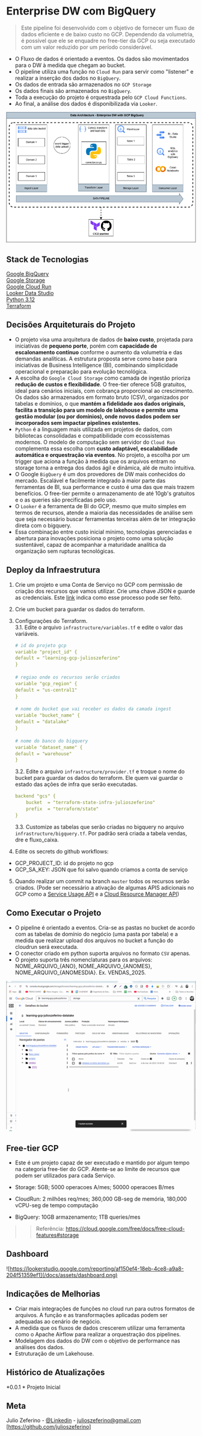 # Enterprise DW com BigQuery

> Este pipeline foi desenvolvido com o objetivo de fornecer um fluxo de dados eficiente e de baixo custo no GCP. Dependendo da volumetria, é possível que ele se enquadre no free-tier da GCP ou seja executado com um valor reduzido por um período considerável.

- O Fluxo de dados é orientado a eventos. Os dados são movimentados para o DW à medida que chegam ao bucket.
- O pipeline utiliza uma função no `Cloud Run` para servir como "listener" e realizar a inserção dos dados no `BigQuery`.
- Os dados de entrada são armazenados no `GCP Storage`
- Os dados finais são armazenados no `BigQuery`.
- Toda a execução do projeto é orquestrada pelo `GCP Cloud Functions`.
- Ao final, a análise dos dados é disponibilizada via `Looker`.
  

![](/docs/assets/arquitetura_dados.png)

## Stack de Tecnologias
[Google BigQuery](https://cloud.google.com/bigquery)  
[Google Storage](https://cloud.google.com/storage)  
[Google Cloud Run](https://cloud.google.com/run)  
[Looker Data Studio](https://cloud.google.com/solutions/data-analytics-and-ai)  
[Python 3.12](https://www.python.org/)  
[Terraform](https://www.terraform.io/)  


## Decisões Arquiteturais do Projeto
- O projeto visa uma arquitetura de dados de **baixo custo**, projetada para iniciativas de **pequeno porte**, porém com **capacidade de escalonamento contínuo** conforme o aumento da volumetria e das demandas analíticas. A estrutura proposta serve como base para iniciativas de Business Intelligence (BI), combinando simplicidade operacional e preparação para evolução tecnológica.
- A escolha do `Google Cloud Storage` como camada de ingestão prioriza **redução de custos e flexibilidade**. O free-tier oferece 5GB gratuitos, ideal para cenários iniciais, com cobrança proporcional ao crescimento. Os dados são armazenados em formato bruto (CSV), organizados por tabelas e domínios, o que **mantém a fidelidade aos dados originais, facilita a transição para um modelo de lakehouse e permite uma gestão modular (ou por domínios), onde novos dados podem ser incorporados sem impactar pipelines existentes.**
- `Python` é a linguagem mais utilizada em projetos de dados, com bibliotecas consolidadas e compatibilidade com ecossistemas modernos. O modelo de computação sem servidor do `Cloud Run` complementa essa escolha com **custo adaptável, escalabilidade automática e orquestração via eventos**. No projeto, a escolha por um trigger que aciona a função à medida que os arquivos entram no storage torna a entrega dos dados ágil e dinâmica, alé de muito intuitiva.
- O Google `BigQuery` é um dos provedores de DW mais conhecidos do mercado. Escalável e facilmente integrado à maior parte das ferramentas de BI, sua performance e custo é uma das que mais trazem benefícios. O free-tier permite o armazenamento de até 10gb's gratuitos e o as queries são precificadas pelo uso.
- O `Looker` é a ferramenta de BI do GCP, mesmo que muito simples em termos de recursos, atende a maioria das necessidades de análise sem que seja necessário buscar ferramentas terceiras além de ter integração direta com o bigquery.
- Essa combinação entre custo inicial mínimo, tecnologias gerenciadas e abertura para inovações posiciona o projeto como uma solução sustentável, capaz de acompanhar a maturidade analítica da organização sem rupturas tecnológicas.


## Deploy da Infraestrutura
1. Crie um projeto e uma Conta de Serviço no GCP com permissão de criação dos recursos que vamos utilizar. Crie uma chave JSON e guarde as credenciais. Este [link](https://developer.hashicorp.com/terraform/tutorials/gcp-get-started/google-cloud-platform-build) indica como esse processo pode ser feito.  

2. Crie um bucket para guardar os dados do terraform.   

3. Configurações do Terraform.  
    3.1. Edite o arquivo `infrastructure/variables.tf` e edite o valor das variáveis.  
    ```yaml
    # id do projeto gcp
    variable "project_id" {
    default = "learning-gcp-julioszeferino"
    }

    # regiao onde os recursos serão criados
    variable "gcp_region" {
    default = "us-central1"
    }

    # nome do bucket que vai receber os dados da camada ingest
    variable "bucket_name" {
    default = "datalake"
    }

    # nome do banco do bigquery
    variable "dataset_name" {
    default = "warehouse"
    }
    ```
    3.2. Edite o arquivo  `infrastructure/provider.tf` e troque o nome do bucket para guardar os dados do terraform. Ele quem vai guardar o estado das ações de infra que serão executadas.
    ```yaml
    backend "gcs" {
        bucket  = "terraform-state-infra-julioszeferino"
        prefix  = "terraform/state"
    }
    ```
    3.3. Customize as tabelas que serão criadas no bigquery no arquivo `infrastructure/bigquery.tf`. Por padrão será criada a tabela vendas, dre e fluxo_caixa.

4. Edite os secrets do github workflows:
- GCP_PROJECT_ID: id do projeto no gcp
- GCP_SA_KEY: JSON que foi salvo quando criamos a conta de serviço

5. Quando realizar um commit na branch `master` todos os recursos serão criados. (Pode ser necessário a ativação de algumas APIS adicionais no GCP como a [Service Usage API](https://console.cloud.google.com/apis/library/serviceusage.googleapis.com?project=learning-gcp-julioszeferino&inv=1&invt=AbrK1Q) e a [Cloud Resource Manager API](https://console.cloud.google.com/apis/library/cloudresourcemanager.googleapis.com?project=learning-gcp-julioszeferino))

## Como Executar o Projeto
- O pipeline é orientado a eventos. Cria-se as pastas no bucket de acordo com as tabelas de domínio do negócio (uma pasta por tabela) e a medida que realizar upload dos arquivos no bucket a função do cloudrun será executada.
- O conector criado em python suporta arquivos no formato `CSV` apenas.
- O projeto suporta três nomenclaturas para os arquivos: NOME_ARQUIVO_{ANO}, NOME_ARQUIVO_{ANOMES}, NOME_ARQUIVO_{ANOMESDIA}. Ex. VENDAS_2025.

![](/docs/assets/demonstracao_arquitetura.gif)


## Free-tier GCP
- Este é um projeto capaz de ser executado e mantido por algum tempo na categoria free-tier do GCP. Atente-se ao limite de recursos que podem ser utilizados para cada Serviço.

- Storage: 5GB; 5000 operacoes A/mes; 50000 operacoes B/mes
- CloudRun: 2 milhões req/mes; 360,000 GB-seg de memória, 180,000 vCPU-seg de tempo computação
- BigQuery: 10GB armazenamento; 1TB queries/mes

>> Referência:  https://cloud.google.com/free/docs/free-cloud-features#storage

## Dashboard
![https://lookerstudio.google.com/reporting/af150ef4-18eb-4ce8-a9a8-204f51359ef1](/docs/assets/dashboard.png)


## Indicações de Melhorias
- Criar mais integrações de funções no cloud run para outros formatos de arquivos. A função e as transformações aplicadas podem ser adequadas ao cenário de negócio.
- A medida que os fluxos de dados crescerem utilizar uma ferramenta como o Apache Airflow para realizar a orquestração dos pipelines.
- Modelagem dos dados do DW com o objetivo de performance nas análises dos dados.
- Estruturação de um Lakehouse.


## Histórico de Atualizações

*0.0.1
    * Projeto Inicial


## Meta

Julio Zeferino - [@Linkedin](https://www.linkedin.com/in/julioszeferino/) - julioszeferino@gmail.com
[https://github.com/julioszeferino]